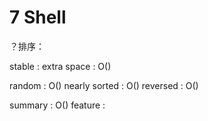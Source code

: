 # 7 Shell

？排序：

stable :
extra space : O()

random : O()
nearly sorted : O()
reversed : O()

summary : O()
feature :

``` pseudo code

```

``` php

```
